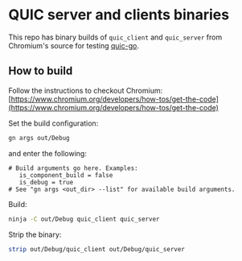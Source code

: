 # QUIC server and clients binaries

This repo has binary builds of `quic_client` and `quic_server` from Chromium's source for testing [quic-go](https://github.com/lucas-clemente/quic-go).

## How to build

Follow the instructions to checkout Chromium: [https://www.chromium.org/developers/how-tos/get-the-code](https://www.chromium.org/developers/how-tos/get-the-code)

Set the build configuration:
```sh
gn args out/Debug
```
and enter the following:
```
# Build arguments go here. Examples:
   is_component_build = false
   is_debug = true
# See "gn args <out_dir> --list" for available build arguments.
```

Build:
```sh
ninja -C out/Debug quic_client quic_server
```

Strip the binary:
```sh
strip out/Debug/quic_client out/Debug/quic_server
```
